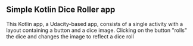 ## Simple Kotlin Dice Roller app

This Kotlin app, a Udacity-based app, consists of a single activity with a layout 
containing a button and a dice image. Clicking on the button "rolls" the dice
and changes the image to reflect a dice roll